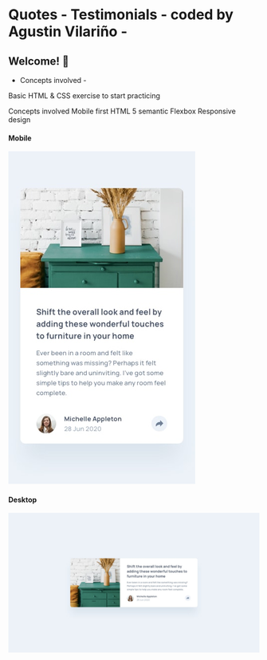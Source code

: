 
# Quotes - Testimonials - coded by Agustin Vilariño - 

## Welcome! 👋

- Concepts involved - 

Basic HTML & CSS exercise to start practicing

Concepts involved
Mobile first
HTML 5 semantic
Flexbox
Responsive design


#### Mobile

![Screenshot](https://raw.githubusercontent.com/avilarino/article-html-css/master/assets/img/design/mobile-design.jpg)

#### Desktop

![Screenshot](https://raw.githubusercontent.com/avilarino/article-html-css/master/assets/img/design/desktop-design.jpg)